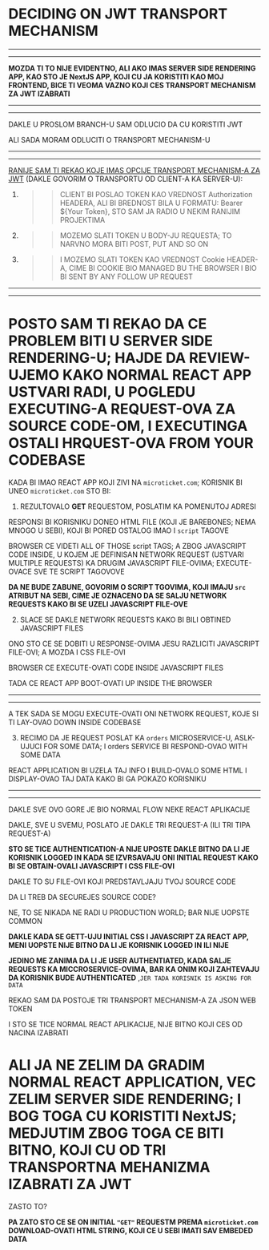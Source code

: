 # DECIDING ON JWT TRANSPORT MECHANISM

***
***

**MOZDA TI TO NIJE EVIDENTNO, ALI AKO IMAS SERVER SIDE RENDERING APP, KAO STO JE NextJS APP, KOJI CU JA KORISTITI KAO MOJ FRONTEND, BICE TI VEOMA VAZNO KOJI CES TRANSPORT MECHANISM ZA JWT IZABRATI**

***
***

DAKLE U PROSLOM BRANCH-U SAM ODLUCIO DA CU KORISTITI JWT

ALI SADA MORAM ODLUCITI O TRANSPORT MECHANISM-U

***
***

[RANIJE SAM TI REKAO KOJE IMAS OPCIJE TRANSPORT MECHANISM-A ZA JWT](https://github.com/Rade58/microticket/tree/2_AUTHENTICATION_STRATEGIES_n_OPTIONS#jwt) (DAKLE GOVORIM O TRANSPORTU OD CLIENT-A KA SERVER-U):

1. >> CLIENT BI POSLAO TOKEN KAO VREDNOST Authorization HEADERA, ALI BI BREDNOST BILA U FORMATU: Bearer ${Your Token}, STO SAM JA RADIO U NEKIM RANIJIM PROJEKTIMA

2. >> MOZEMO SLATI TOKEN U BODY-JU REQUESTA; TO NARVNO MORA BITI POST, PUT AND SO ON

3. >> I MOZEMO SLATI TOKEN KAO VREDNOST Cookie HEADER-A, CIME BI COOKIE BIO MANAGED BU THE BROWSER I BIO BI SENT BY ANY FOLLOW UP REQUEST

***
***

# POSTO SAM TI REKAO DA CE PROBLEM BITI U SERVER SIDE RENDERING-U; HAJDE DA REVIEW-UJEMO KAKO NORMAL REACT APP USTVARI RADI, U POGLEDU EXECUTING-A REQUEST-OVA ZA SOURCE CODE-OM, I EXECUTINGA OSTALI HRQUEST-OVA FROM YOUR CODEBASE

KADA BI IMAO REACT APP KOJI ZIVI NA `microticket.com`; KORISNIK BI UNEO `microticket.com` STO BI: 

1. REZULTOVALO **GET** REQUESTOM, POSLATIM KA POMENUTOJ ADRESI

RESPONSI BI KORISNIKU DONEO HTML FILE (KOJI JE BAREBONES; NEMA MNOGO U SEBI), KOJI BI PORED OSTALOG IMAO I `script` TAGOVE

BROWSER CE VIDETI ALL OF THOSE script TAGS; A ZBOG JAVASCRIPT CODE INSIDE, U KOJEM JE DEFINISAN NETWORK REQUEST (USTVARI MULTIPLE REQUESTS) KA DRUGIM JAVASCRIPT FILE-OVIMA; EXECUTE-OVACE SVE TE SCRIPT TAGOVOVE

**DA NE BUDE ZABUNE, GOVORIM O SCRIPT TGOVIMA, KOJI IMAJU `src` ATRIBUT NA SEBI, CIME JE OZNACENO DA SE SALJU NETWORK REQUESTS KAKO BI SE UZELI JAVASCRIPT FILE-OVE**

2. SLACE SE DAKLE NETWORK REQUESTS KAKO BI BILI OBTINED JAVASCRIPT FILES

ONO STO CE SE DOBITI U RESPONSE-OVIMA JESU RAZLICITI JAVASCRIPT FILE-OVI; A MOZDA I CSS FILE-OVI

BROWSER CE EXECUTE-OVATI CODE INSIDE JAVASCRIPT FILES

TADA CE REACT APP BOOT-OVATI UP INSIDE THE BROWSER

***
***

A TEK SADA SE MOGU EXECUTE-OVATI ONI NETWORK REQUEST, KOJE SI TI LAY-OVAO DOWN INSIDE CODEBASE

3. RECIMO DA JE REQUEST POSLAT KA `orders` MICROSERVICE-U, ASLK-UJUCI FOR SOME DATA; I orders SERVICE BI RESPOND-OVAO WITH SOME DATA

REACT APPLICATION BI UZELA TAJ INFO I BUILD-OVALO SOME HTML I DISPLAY-OVAO TAJ DATA KAKO BI GA POKAZO KORISNIKU

***
***

DAKLE SVE OVO GORE JE BIO NORMAL FLOW NEKE REACT APLIKACIJE 

DAKLE, SVE U SVEMU, POSLATO JE DAKLE TRI REQUEST-A (ILI TRI TIPA REQUEST-A)

**STO SE TICE AUTHENTICATION-A NIJE UPOSTE DAKLE BITNO DA LI JE KORISNIK LOGGED IN KADA SE IZVRSAVAJU ONI INITIAL REQUEST KAKO BI SE OBTAIN-OVALI JAVASCRIPT I CSS FILE-OVI**

DAKLE TO SU FILE-OVI KOJI PREDSTAVLJAJU TVOJ SOURCE CODE

DA LI TREB DA SECUREJES SOURCE CODE?

NE, TO SE NIKADA NE RADI U PRODUCTION WORLD; BAR NIJE UOPSTE COMMON

**DAKLE KADA SE GETT-UJU INITIAL CSS I JAVASCRIPT ZA REACT APP, MENI UOPSTE NIJE BITNO DA LI JE KORISNIK LOGGED IN ILI NIJE**

**JEDINO ME ZANIMA DA LI JE USER AUTHENTIATED, KADA SALJE REQUESTS KA MICCROSERVICE-OVIMA, BAR KA ONIM KOJI ZAHTEVAJU DA KORISNIK BUDE AUTHENTICATED** ,`JER TADA KORISNIK IS ASKING FOR DATA`

REKAO SAM DA POSTOJE TRI TRANSPORT MECHANISM-A ZA JSON WEB TOKEN

I STO SE TICE NORMAL REACT APLIKACIJE, NIJE BITNO KOJI CES OD NACINA IZABRATI

# ALI JA NE ZELIM DA GRADIM NORMAL REACT APPLICATION, VEC ZELIM SERVER SIDE RENDERING; I BOG TOGA CU KORISTITI NextJS; MEDJUTIM ZBOG TOGA CE BITI BITNO, KOJI CU OD TRI TRANSPORTNA MEHANIZMA IZABRATI ZA JWT

ZASTO TO?

**PA ZATO STO CE SE ON INITIAL `"GET"` REQUESTM PREMA `microticket.com` DOWNLOAD-OVATI HTML STRING, KOJI CE U SEBI IMATI SAV EMBEDED DATA**
